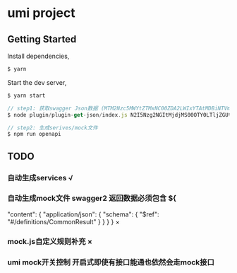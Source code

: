 <!--
 * @Describe: 
 * @Date: 2023-02-23 18:37:07
 * @LastEditors: Cosima
 * @LastEditTime: 2023-04-07 13:53:26
 * @FilePath: \umi-test\README.md
-->
# umi project

## Getting Started

Install dependencies,

```bash
$ yarn
```

Start the dev server,

```bash
$ yarn start
```

```javaScript
// step1: 获取swagger Json数据 (MTM2Nzc5MWYtZTMxNC00ZDA2LWIxYTAtMDBiNTVmM2IxNGQ5: 接口鉴权Session) 
$ node plugin/plugin-get-json/index.js N2I5Nzg2NGItMjdjMS00OTY0LTljZGUtMDY3MTM5ZDZmMzRk
```


```javaScript
// step2: 生成serives/mock文件
$ npm run openapi
```

## TODO
### 自动生成services √
### 自动生成mock文件 swagger2 返回数据必须包含 ${
  "content": {
    "application/json": {
      "schema": { "$ref": "#/definitions/CommonResult" }
    }
  }
} ×
### mock.js自定义规则补充 ×

### umi mock开关控制 开启式即使有接口能通也依然会走mock接口
